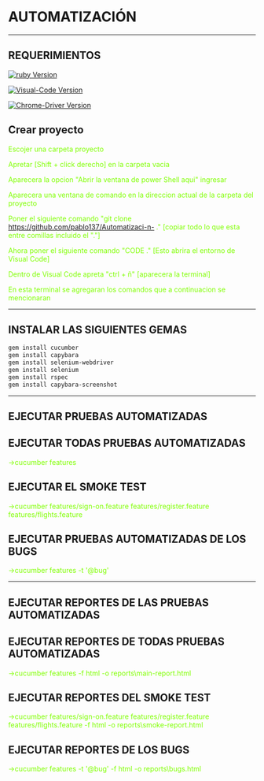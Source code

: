 ﻿# AUTOMATIZACIÓN
---
## REQUERIMIENTOS

[![ruby Version](https://img.shields.io/badge/Ruby-Download-brown)](https://rubyinstaller.org/downloads/)

[![Visual-Code Version](https://img.shields.io/badge/Visual-Code-blue)](https://code.visualstudio.com/)

[![Chrome-Driver Version](https://img.shields.io/badge/Chrome-Driver-green)](https://chromedriver.chromium.org/downloads)

## Crear proyecto

<span style="color:chartreuse">Escojer una carpeta proyecto</span>

<span style="color:chartreuse">Apretar [Shift + click derecho] en la carpeta vacia</span>

<span style="color:chartreuse">Aparecera la opcion "Abrir la ventana de power Shell aqui" ingresar</span>

<span style="color:chartreuse">Aparecera una ventana de comando en la direccion actual de la carpeta del proyecto</span>

<span style="color:chartreuse">Poner el siguiente comando "git clone https://github.com/pablo137/Automatizaci-n- ." [copiar todo lo que esta entre comillas incluido el "."]</span>

<span style="color:chartreuse">Ahora poner el siguiente comando "CODE ." [Esto abrira el entorno de Visual Code]</span>

<span style="color:chartreuse">Dentro de Visual Code apreta "ctrl + ñ" [aparecera la terminal]</span>

<span style="color:chartreuse">En esta terminal se agregaran los comandos que a continuacion se mencionaran</span>

---
## INSTALAR LAS SIGUIENTES GEMAS

```bash
gem install cucumber
gem install capybara
gem install selenium-webdriver
gem install selenium
gem install rspec
gem install capybara-screenshot
```
---
## EJECUTAR PRUEBAS AUTOMATIZADAS

## EJECUTAR TODAS PRUEBAS AUTOMATIZADAS
<span style="color:chartreuse">->cucumber features</span>


## EJECUTAR EL SMOKE TEST
<span style="color:chartreuse">->cucumber features/sign-on.feature features/register.feature features/flights.feature</span>


## EJECUTAR PRUEBAS AUTOMATIZADAS DE LOS BUGS
<span style="color:chartreuse">->cucumber features -t '@bug'</span>

---
## EJECUTAR REPORTES DE LAS PRUEBAS AUTOMATIZADAS

## EJECUTAR REPORTES DE TODAS PRUEBAS AUTOMATIZADAS

<span style="color:chartreuse">->cucumber features -f html -o reports\main-report.html</span>


## EJECUTAR REPORTES DEL SMOKE TEST
<span style="color:chartreuse">->cucumber features/sign-on.feature features/register.feature features/flights.feature -f html -o reports\smoke-report.html</span>


## EJECUTAR REPORTES DE LOS BUGS
<span style="color:chartreuse">->cucumber features -t '@bug' -f html -o reports\bugs.html</span>
</span>
